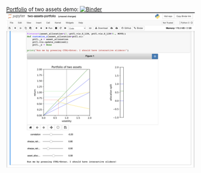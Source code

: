 [Portfolio](https://en.wikipedia.org/wiki/Modern_portfolio_theory) of two assets demo: [![Binder](https://mybinder.org/badge.svg)](https://mybinder.org/v2/gh/yumichael/jupyter-demos/master?filepath=two-assets-portfolio.ipynb)
![](two-assets-portfolio.png)
